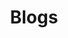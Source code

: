 ---
title: "Blogs"
draft: false
# description
description: "Welcome to my developer playground and knowledge base."
---